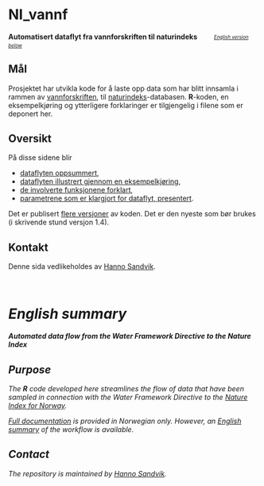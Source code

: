 # NI_vannf
**Automatisert dataflyt fra vannforskriften til naturindeks** &nbsp;&nbsp; <sub> &nbsp;&nbsp; <sup> &nbsp;&nbsp; _[English version below](#english-summary)_ <sup> <sub>

## Mål
Prosjektet har utvikla kode for å laste opp data som har blitt innsamla i rammen av [vannforskriften](https://lovdata.no/dokument/SF/forskrift/2006-12-15-1446), til [naturindeks](https://www.naturindeks.no/)-databasen. 
**R**-koden, en eksempelkjøring og ytterligere forklaringer er tilgjengelig i filene som er deponert her.

## Oversikt
På disse sidene blir

- [dataflyten oppsummert](forklar/dataflyt.md),
- [dataflyten illustrert gjennom en eksempelkjøring](vfNIdemo.md),
- [de involverte funksjonene forklart](forklar/funksjon.md),
- [parametrene som er klargjort for dataflyt, presentert](forklar/param.md).

Det er publisert [flere versjoner](https://github.com/NINAnor/NI_vannf/blob/main/forklar/versjon.md) av koden.
Det er den nyeste som bør brukes (i skrivende stund versjon 1.4).

## Kontakt
Denne sida vedlikeholdes av [Hanno Sandvik](mailto:hanno.sandvik@nina.no).

&nbsp;

# _English summary_
_**Automated data flow from the Water Framework Directive to the Nature Index**_

## _Purpose_
_The **R** code developed here streamlines the flow of data that have been sampled in connection with the Water Framework Directive to the [Nature Index for Norway](https://www.naturindeks.no/)._

_[Full documentation](forklar/) is provided in Norwegian only.
However, an [English summary](forklar/dataflow.md) of the workflow is available._

## _Contact_
_The repository is maintained by [Hanno Sandvik](mailto:hanno.sandvik@nina.no)._


